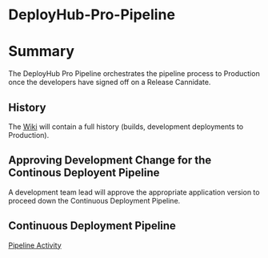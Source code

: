 # DeployHub-Pro-Pipeline

# Summary
The DeployHub Pro Pipeline orchestrates the pipeline process to Production once the developers have signed off on a Release Cannidate. 

## History
The [Wiki](https://github.com/OpenMake-Software/DeployHub-Pro-Pipeline/wiki) will contain a full history (builds, development deployments to Production).

## Approving Development Change for the Continous Deployent Pipeline
A development team lead will approve the appropriate application version to proceed down the Continuous Deployment Pipeline. 


## Continuous Deployment Pipeline
[Pipeline Activity](http://rocket:28080/blue/organizations/jenkins/DeployHub%20Pro%20Pipeline/activity)
